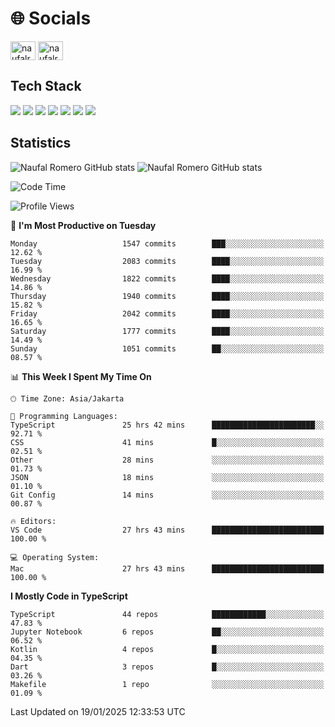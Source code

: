 <h1 align="">🌐 Socials</h1>
<p align="left">
<a href="https://linkedin.com/in/naufal-romero-putra-pratama-9ab816177/" target="blank"><img align="center" src="https://raw.githubusercontent.com/rahuldkjain/github-profile-readme-generator/master/src/images/icons/Social/linked-in-alt.svg" alt="naufalromero" height="30" width="40" /></a>
<a href="https://instagram.com/naufalromero" target="blank"><img align="center" src="https://raw.githubusercontent.com/rahuldkjain/github-profile-readme-generator/master/src/images/icons/Social/instagram.svg" alt="naufalromero" height="30" width="40" /></a>
</p>


<h2 align="">Tech Stack</h2>
<div align="">
  <img src="https://img.shields.io/badge/next.js-000000?style=for-the-badge&logo=nextdotjs&logoColor=white"/>
 <img src="https://img.shields.io/badge/typescript-%23007ACC.svg?style=for-the-badge&logo=typescript&logoColor=white"/>
 <img src="https://img.shields.io/badge/react-%2320232a.svg?style=for-the-badge&logo=react&logoColor=%2361DAFB"/>
 <img src="https://img.shields.io/badge/tailwindcss-%2338B2AC.svg?style=for-the-badge&logo=tailwind-css&logoColor=white"/>
 <img src="https://img.shields.io/badge/Prisma-3982CE?style=for-the-badge&logo=Prisma&logoColor=white"/>
 <img src="https://img.shields.io/badge/javascript-%23323330.svg?style=for-the-badge&logo=javascript&logoColor=%23F7DF1E"/>
 <img src="https://img.shields.io/badge/java-%23ED8B00.svg?style=for-the-badge&logo=openjdk&logoColor=white"/>
</div>


<h2 align="">Statistics</h2>
<div align="">
<img src="https://github-readme-stats-xi-nine-74.vercel.app/api?username=romves&show_icons=true&theme=tokyonight&include_all_commits=true&count_private=true" alt="Naufal Romero GitHub stats"/>
<img src="https://github-readme-stats-xi-nine-74.vercel.app/api/top-langs/?username=romves&theme=tokyonight&hide_border=false&include_all_commits=true&count_private=true&layout=compact" alt="Naufal Romero GitHub stats"/>
</div>

<!--START_SECTION:waka-->
![Code Time](http://img.shields.io/badge/Code%20Time-1%2C941%20hrs%2011%20mins-blue)

![Profile Views](http://img.shields.io/badge/Profile%20Views-3-blue)

📅 **I'm Most Productive on Tuesday** 

```text
Monday                   1547 commits        ███░░░░░░░░░░░░░░░░░░░░░░   12.62 % 
Tuesday                  2083 commits        ████░░░░░░░░░░░░░░░░░░░░░   16.99 % 
Wednesday                1822 commits        ████░░░░░░░░░░░░░░░░░░░░░   14.86 % 
Thursday                 1940 commits        ████░░░░░░░░░░░░░░░░░░░░░   15.82 % 
Friday                   2042 commits        ████░░░░░░░░░░░░░░░░░░░░░   16.65 % 
Saturday                 1777 commits        ████░░░░░░░░░░░░░░░░░░░░░   14.49 % 
Sunday                   1051 commits        ██░░░░░░░░░░░░░░░░░░░░░░░   08.57 % 
```


📊 **This Week I Spent My Time On** 

```text
🕑︎ Time Zone: Asia/Jakarta

💬 Programming Languages: 
TypeScript               25 hrs 42 mins      ███████████████████████░░   92.71 % 
CSS                      41 mins             █░░░░░░░░░░░░░░░░░░░░░░░░   02.51 % 
Other                    28 mins             ░░░░░░░░░░░░░░░░░░░░░░░░░   01.73 % 
JSON                     18 mins             ░░░░░░░░░░░░░░░░░░░░░░░░░   01.10 % 
Git Config               14 mins             ░░░░░░░░░░░░░░░░░░░░░░░░░   00.87 % 

🔥 Editors: 
VS Code                  27 hrs 43 mins      █████████████████████████   100.00 % 

💻 Operating System: 
Mac                      27 hrs 43 mins      █████████████████████████   100.00 % 
```

**I Mostly Code in TypeScript** 

```text
TypeScript               44 repos            ████████████░░░░░░░░░░░░░   47.83 % 
Jupyter Notebook         6 repos             ██░░░░░░░░░░░░░░░░░░░░░░░   06.52 % 
Kotlin                   4 repos             █░░░░░░░░░░░░░░░░░░░░░░░░   04.35 % 
Dart                     3 repos             █░░░░░░░░░░░░░░░░░░░░░░░░   03.26 % 
Makefile                 1 repo              ░░░░░░░░░░░░░░░░░░░░░░░░░   01.09 % 
```




 Last Updated on 19/01/2025 12:33:53 UTC
<!--END_SECTION:waka-->
